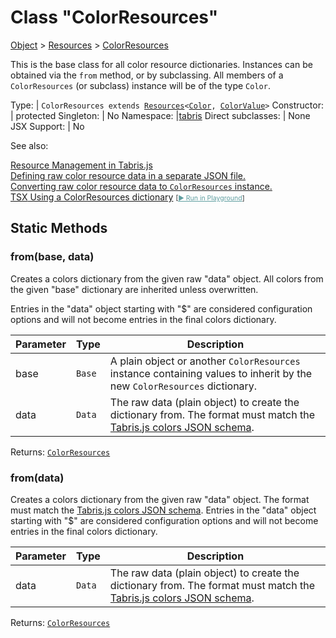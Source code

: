 ---
---
# Class "ColorResources"

<a href="https://developer.mozilla.org/en-US/docs/Web/JavaScript/Reference/Global_Objects/Object" title="View &quot;Object&quot; on MDN">Object</a> > <a href="Resources.html" title="Resources Class Reference">Resources</a> > <a href="#" >ColorResources</a>

This is the base class for all color resource dictionaries. Instances can be obtained via the `from` method, or by subclassing. All members of a `ColorResources` (or subclass) instance will be of the type `Color`.


Type: | <code style="white-space: nowrap">ColorResources extends <a href="Resources.html" title="Resources Class Reference">Resources</a>&lt;<a href="Color.html" title="Color Class Reference">Color</a>, <a href="Color.html#colorvalue" title="Color Class Type">ColorValue</a>&gt;</code>
Constructor: | protected
Singleton: | No
Namespace: |<a href="../modules.html#startup" >tabris</a>
Direct subclasses: | None
JSX Support: | No



See also:
  
[Resource Management in Tabris.js](../resource-management.md)  
[Defining raw color resource data in a separate JSON file.](https://github.com/eclipsesource/tabris-js/tree/v3.8.0/snippets/resources/colors.json)  
[Converting raw color resource data to `ColorResources` instance.](https://github.com/eclipsesource/tabris-js/tree/v3.8.0/snippets/resources/index.ts)  
[<span class='language tsx'>TSX</span> Using a ColorResources dictionary](https://github.com/eclipsesource/tabris-js/tree/v3.8.0/snippets/resource-management.tsx) <span style="font-size: 75%;">[<a href="https://playground.tabris.com/?gitref=v3.8.0&snippet=resource-management.tsx" style="color: cadetblue;">► Run in Playground</a>]</span>

## Static Methods

### from(base, data)



Creates a colors dictionary from the given raw "data" object. All colors from the given "base" dictionary are inherited unless overwritten.

Entries in the "data" object starting with "$" are considered configuration options and will not become entries in the final colors dictionary.


Parameter|Type|Description
-|-|-
base | <code style="white-space: nowrap">Base</code> | A plain object or another `ColorResources` instance containing values to inherit by the new `ColorResources` dictionary.
data | <code style="white-space: nowrap">Data</code> | The raw data (plain object) to create the dictionary from. The format must match the [Tabris.js colors JSON schema](https://github.com/eclipsesource/tabris-js/tree/v3.8.0/schema/colors.json).


Returns: <code style="white-space: nowrap"><a href="#" >ColorResources</a></code>

### from(data)



Creates a colors dictionary from the given raw "data" object. The format must match the [Tabris.js colors JSON schema](https://github.com/eclipsesource/tabris-js/tree/v3.8.0/schema/colors.json). Entries in the "data" object starting with "$" are considered configuration options and will not become entries in the final colors dictionary.


Parameter|Type|Description
-|-|-
data | <code style="white-space: nowrap">Data</code> | The raw data (plain object) to create the dictionary from. The format must match the [Tabris.js colors JSON schema](https://github.com/eclipsesource/tabris-js/tree/v3.8.0/schema/colors.json).


Returns: <code style="white-space: nowrap"><a href="#" >ColorResources</a></code>



